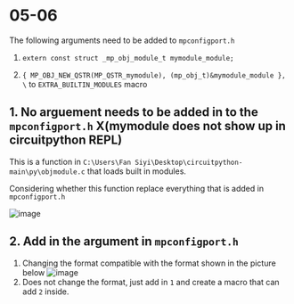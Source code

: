 # 05-06
The following arguments need to be added to `mpconfigport.h`

1. `extern const struct _mp_obj_module_t mymodule_module;`

2. `{ MP_OBJ_NEW_QSTR(MP_QSTR_mymodule), (mp_obj_t)&mymodule_module }, \` to `EXTRA_BUILTIN_MODULES` macro

## 1. No arguement needs to be added in to the `mpconfigport.h`  X(mymodule does not show up in circuitpython REPL)

  This is a function in `C:\Users\Fan Siyi\Desktop\circuitpython-main\py\objmodule.c` that loads built in modules.
  
  Considering whether this function replace everything that is added in `mpconfigport.h`

  ![image](https://user-images.githubusercontent.com/100907159/167077464-0d912490-701f-40c0-a4b0-9ce93555a37f.png)
  
## 2. Add in the argument in `mpconfigport.h`

1. Changing the format compatible with the format shown in the picture below ![image](https://user-images.githubusercontent.com/100907159/167078739-0b4a9ee3-cb09-4e23-bece-43ae526dcde8.png)
2. Does not change the format, just add in `1` and create a macro that can add `2` inside.
